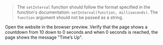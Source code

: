 > The `setInterval` function should follow the format specified in the function's documentation: `setInterval(function, milliseconds)`. The `function` argument should not be passed as a string.

Open the website in the browser preview. Verify that the page shows a countdown from 10 down to 0 seconds and when 0 seconds is reached, the page shows the message "Time’s Up".
